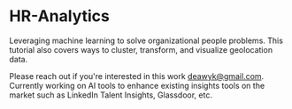 # HR-Analytics

Leveraging machine learning to solve organizational people problems. This tutorial also covers ways to cluster, transform, and visualize geolocation data. 

Please reach out if you're interested in this work deawyk@gmail.com. Currently working on AI tools to enhance existing insights tools on the market such as LinkedIn Talent Insights, Glassdoor, etc.
